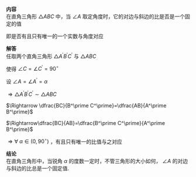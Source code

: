 **内容**  
在直角三角形 $\triangle ABC$ 中，当 $\angle A$ 取定角度时，它的对边与斜边的比是否是一个固定的值  
  
即是否有且只有唯一的一个实数与角度对应  
  
**解答**  
任取两个直角三角形 $\triangle A^\prime B^\prime C^\prime$ 与 $\triangle ABC$  
  
使得 $\angle C=\angle C^\prime=90^\circ$  
  
设 $\angle A=\angle A^\prime=\alpha$  
  
$\Rightarrow\triangle A^\prime B^\prime C^\prime\sim\triangle ABC$  
  
$\Rightarrow \dfrac{BC}{B^\prime C^\prime}=\dfrac{AB}{A^\prime B^\prime}$  
  
$\Rightarrow\dfrac{BC}{AB}=\dfrac{B^\prime C^\prime}{A^\prime B^\prime}$  
  
$\Rightarrow\forall\ \alpha\in(0,90^\circ)$ ，有且只有唯一的比值与之对应  
  
**结论**  
在直角三角形中，当锐角 $\alpha$ 的度数一定时，不管三角形的大小如何， $\angle A$ 的对边与斜边的比总是一个固定值.  
